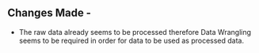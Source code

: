 ## Changes Made - 

- The raw data already seems to be processed therefore Data Wrangling seems to be required in order for data to be used as processed data.
